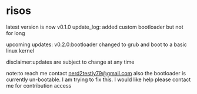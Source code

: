 # risos
latest version is now v0.1.0
update_log:
added custom bootloader but not for long

upcoming updates:
v0.2.0:bootloader changed to grub and boot to a basic linux kernel

disclaimer:updates are subject to change at any time

note:to reach me contact nerd2testly79@gmail.com
  also the bootloader is currently un-bootable.
  I am trying to fix this.
  I would like help please contact me for contribution access
